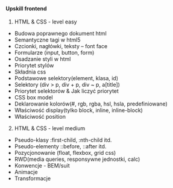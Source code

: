 #### Upskill frontend

1. HTML & CSS - level easy
- Budowa poprawnego dokument html
- Semantyczne tagi w html5
- Czcionki, nagłówki, teksty – font face
- Formularze (input, button, form)
- Osadzanie styli w html
- Priorytet stylów
- Składnia css
- Podstawowe selektory(element, klasa, id)
- Selektory (div > p, div + p, div ~ p, a[title])
- Priorytet selektorów & Jak liczyć priorytet
- CSS box model
- Deklarowanie kolorów(#, rgb, rgba, hsl, hsla, predefiniowane)
- Właściwość display(tylko block, inline, inline-block)
- Właściwość position
 
2. HTML & CSS - level medium
- Pseudo-klasy :first-child, :nth-child itd.
- Pseudo-elementy ::before, ::after itd.
- Pozycjonowanie (float, flexbox, grid css)
- RWD(media queries, responsywne jednostki, calc)
- Konwencje - BEM/suit
- Animacje
- Transformacje
